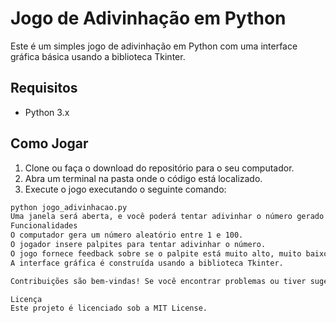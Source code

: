 # Jogo de Adivinhação em Python
Este é um simples jogo de adivinhação em Python com uma interface gráfica básica usando a biblioteca Tkinter.

## Requisitos
- Python 3.x

## Como Jogar
1. Clone ou faça o download do repositório para o seu computador.
2. Abra um terminal na pasta onde o código está localizado.
3. Execute o jogo executando o seguinte comando:

```bash
python jogo_adivinhacao.py
Uma janela será aberta, e você poderá tentar adivinhar o número gerado aleatoriamente.
Funcionalidades
O computador gera um número aleatório entre 1 e 100.
O jogador insere palpites para tentar adivinhar o número.
O jogo fornece feedback sobre se o palpite está muito alto, muito baixo ou se o jogador acertou.
A interface gráfica é construída usando a biblioteca Tkinter.

Contribuições são bem-vindas! Se você encontrar problemas ou tiver sugestões de melhorias, sinta-se à vontade para abrir uma issue ou enviar um pull request.

Licença
Este projeto é licenciado sob a MIT License.
